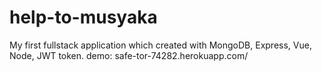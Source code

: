 # help-to-musyaka
My first fullstack application which created with MongoDB, Express, Vue, Node, JWT token.
demo: safe-tor-74282.herokuapp.com/
